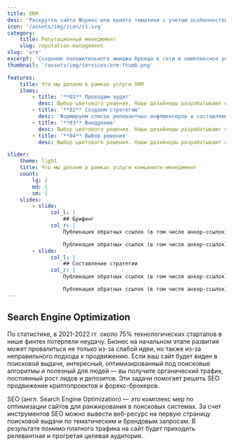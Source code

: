 ```yaml
---
title: ORM
desc: 'Раскрутка сайта Форекс или крипто тематики с учетом особенностей поисковой оптимизации в нише финтех'
icon: '/assets/img/icon/s1.svg'
category:
    title: Репутационный менеджмент
    slug: reputation-management
slug: 'orm'
excerpt: 'Создание положительного имиджа бренда в сети и комплексное управление персональной репутацией в вертикалях Forex и Crypto'
thumbnail: '/assets/img/services/orm-thumb.png'

features:
    title: Что мы делаем в рамках услуги ORM
    items:
        - title: '**01** Проводим аудит'
          desc: Выбор цветового решения. Наши дизайнеры разрабатывают оформление сайта в фирменном стиле, подобрать удачные цветовые сочетания. Контрастный основным цветам оттенок выбирают для выделения главной информации, акционных предложений, призывов к действию, кнопок оформления заказа или покупки товара.
        - title: '**02** Создаем стратегию'
          desc: 'Формируем список релевантных инфлюенсеров и составляем им техническое задание: способы коммуникации, количество упоминаний, создаем креативы, сценарии. Мы формируем медиаплан, который после внедрения выглядит органично в блоге селебрити - не теряется на фоне другой информации и не выбивается из общего стиля.'
        - title: '**03** Внедрение'
          desc: Выбор цветового решения. Наши дизайнеры разрабатывают оформление сайта в фирменном стиле, подобрать удачные цветовые сочетания. Контрастный основным цветам оттенок выбирают для выделения главной информации, акционных предложений, призывов к действию, кнопок оформления заказа или покупки товара.
        - title: '**04** Выбор решения'
          desc: Выбор цветового решения. Наши дизайнеры разрабатывают оформление сайта в фирменном стиле, подобрать удачные цветовые сочетания. Контрастный основным цветам оттенок выбирают для выделения главной информации, акционных предложений, призывов к действию, кнопок оформления заказа или покупки товара.

slider:
    theme: light
    title: Что мы делаем в рамках услуги комьюнити-менеджмент
    count:
        lg: 2
        md: 1
        sm: 1
    slides:
        - slide:
              col_l: |
                  ## Брифинг
              col_r: |
                  Публикация обратных ссылок (в том числе анкор-ссылок) на ваш ресурс с других сайтов через прямую договоренность с их владельцами. Публикация обратных ссылок (в том числе анкор-ссылок) на ваш ресурс с других сайтов через прямую договоренность с их владельцами.

                  Публикация обратных ссылок (в том числе анкор-ссылок) на ваш ресурс с других сайтов через прямую договоренность с их владельцами.
        - slide:
              col_l: |
                  ## Составление стратегии
              col_r: |
                  Публикация обратных ссылок (в том числе анкор-ссылок) на ваш ресурс с других сайтов через прямую договоренность с их владельцами. Публикация обратных ссылок (в том числе анкор-ссылок) на ваш ресурс с других сайтов через прямую договоренность с их владельцами. 

                  Публикация обратных ссылок (в том числе анкор-ссылок) на ваш ресурс с других сайтов через прямую договоренность с их владельцами.
---
```


## Search Engine Optimization

<div>

По статистике, в 2021-2022 гг. около 75% технологических стартапов в нише финтех потерпели неудачу. Бизнес на начальном этапе развития может провалиться не только из-за слабой идеи, но также из-за неправильного подхода к продвижению. Если ваш сайт будет виден в поисковой выдаче, интересный, оптимизированный под поисковые алгоритмы и полезный для людей — вы получите органический трафик, постоянный рост лидов и депозитов. Эти задачи помогает решить SEO продвижение криптопроектов и форекс-брокеров.

SEO (англ. Search Engine Optimization) — это комплекс мер по оптимизации сайтов для ранжирования в поисковых системах. За счет инструментов SEO можно вывести веб-ресурс на первую страницу поисковой выдачи по тематическим и брендовым запросам. В результате помимо платного трафика на сайт будет приходить релевантная и прогретая целевая аудитория.

</div>
